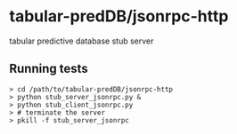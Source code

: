 tabular-predDB/jsonrpc-http
==============

tabular predictive database stub server

Running tests
---------------------------
    > cd /path/to/tabular-predDB/jsonrpc-http
    > python stub_server_jsonrpc.py &
    > python stub_client_jsonrpc.py
    > # terminate the server
    > pkill -f stub_server_jsonrpc
